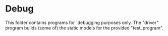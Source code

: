 # Debug

This folder contains programs for `debugging purposes only. 
The "driver" program builds (some of) the static models for the provided "test_program".